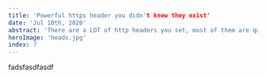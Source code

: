 ```yaml
---
title: 'Powerful https header you didn't knew they exist'
date: 'Jul 10th, 2020'
abstract: 'There are a LOT of http headers you set, most of them are quite basic but there also some poweful headers which you probably never heard of'
heroImage: 'heads.jpg'
index: 7
---
```


fadsfasdfasdf
